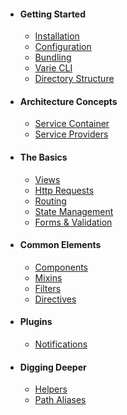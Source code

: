* #### Getting Started
  * [Installation](/docs/{{version}}/installation)
  * [Configuration](/docs/{{version}}/configuration)
  * [Bundling](/docs/{{version}}/bundling)
  * [Varie CLI](/docs/{{version}}/varie-cli)
  * [Directory Structure](/docs/{{version}}/directory-structure)
* #### Architecture Concepts
  * [Service Container](/docs/{{version}}/service-container)
  * [Service Providers](/docs/{{version}}/service-providers)
* #### The Basics
  * [Views](/docs/{{version}}/views)
  * [Http Requests](/docs/{{version}}/http-requests)
  * [Routing](/docs/{{version}}/routing)
  * [State Management](/docs/{{version}}/state)
  * [Forms & Validation](/docs/{{version}}/forms-&-validation)
* #### Common Elements
  * [Components](/docs/{{version}}/components)
  * [Mixins](/docs/{{version}}/mixins)
  * [Filters](/docs/{{version}}/filters)
  * [Directives](/docs/{{version}}/directives)
* #### Plugins
  * [Notifications](/docs/{{version}}/notifications)
* #### Digging Deeper
  * [Helpers](/docs/{{version}}/helpers)
  * [Path Aliases](/docs/{{version}}/path-aliases)

